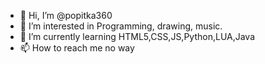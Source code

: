 - 👋 Hi, I’m @popitka360
- 👀 I’m interested in Programming, drawing, music.
- 🌱 I’m currently learning HTML5,CSS,JS,Python,LUA,Java
- 📫 How to reach me no way

<!---
popitka360/popitka360 is a ✨ special ✨ repository because its `README.md` (this file) appears on your GitHub profile.
You can click the Preview link to take a look at your changes.
--->
